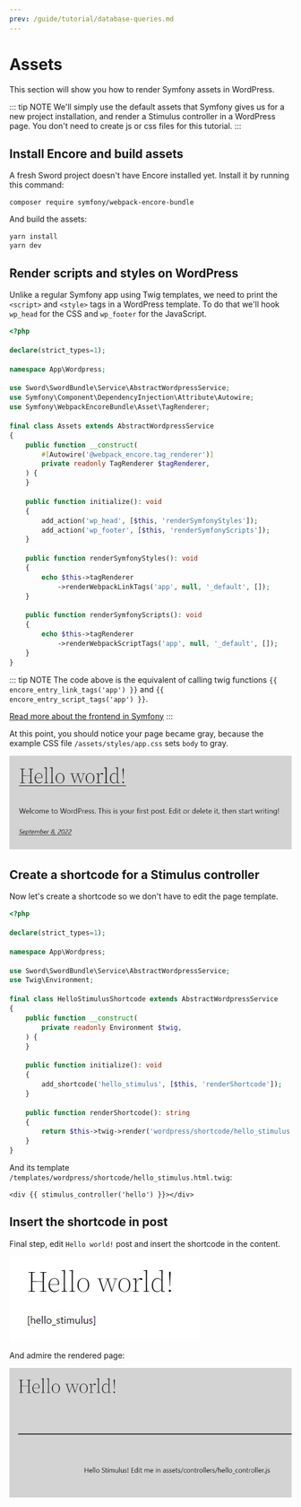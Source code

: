 ```yaml
---
prev: /guide/tutorial/database-queries.md
---
```


# Assets

This section will show you how to render Symfony assets in WordPress.

::: tip NOTE
We'll simply use the default assets that Symfony gives us for a new project installation, and render
a Stimulus controller in a WordPress page. You don't need to create js or css files for this tutorial.
:::

## Install Encore and build assets

A fresh Sword project doesn't have Encore installed yet. Install it by running this command:

```bash:no-line-numbers
composer require symfony/webpack-encore-bundle
```

And build the assets:

```bash:no-line-numbers
yarn install
yarn dev
```

## Render scripts and styles on WordPress

Unlike a regular Symfony app using Twig templates, we need to print the `<script>` and `<style>` tags
in a WordPress template. To do that we'll hook `wp_head` for the CSS and `wp_footer` for the JavaScript.

```php
<?php

declare(strict_types=1);

namespace App\Wordpress;

use Sword\SwordBundle\Service\AbstractWordpressService;
use Symfony\Component\DependencyInjection\Attribute\Autowire;
use Symfony\WebpackEncoreBundle\Asset\TagRenderer;

final class Assets extends AbstractWordpressService
{
    public function __construct(
        #[Autowire('@webpack_encore.tag_renderer')]
        private readonly TagRenderer $tagRenderer,
    ) {
    }

    public function initialize(): void
    {
        add_action('wp_head', [$this, 'renderSymfonyStyles']);
        add_action('wp_footer', [$this, 'renderSymfonyScripts']);
    }

    public function renderSymfonyStyles(): void
    {
        echo $this->tagRenderer
            ->renderWebpackLinkTags('app', null, '_default', []);
    }

    public function renderSymfonyScripts(): void
    {
        echo $this->tagRenderer
            ->renderWebpackScriptTags('app', null, '_default', []);
    }
}
```

::: tip NOTE
The code above is the equivalent of calling twig functions `{{ encore_entry_link_tags('app') }}` and `{{ encore_entry_script_tags('app') }}`.

[Read more about the frontend in Symfony](https://symfony.com/doc/current/frontend.html)
:::

At this point, you should notice your page became gray, because the example CSS file `/assets/styles/app.css` sets `body` to gray.

![Gray page](../../.vuepress/public/images/wordpress-gray.jpg)

## Create a shortcode for a Stimulus controller

Now let's create a shortcode so we don't have to edit the page template.

```php
<?php

declare(strict_types=1);

namespace App\Wordpress;

use Sword\SwordBundle\Service\AbstractWordpressService;
use Twig\Environment;

final class HelloStimulusShortcode extends AbstractWordpressService
{
    public function __construct(
        private readonly Environment $twig,
    ) {
    }

    public function initialize(): void
    {
        add_shortcode('hello_stimulus', [$this, 'renderShortcode']);
    }

    public function renderShortcode(): string
    {
        return $this->twig->render('wordpress/shortcode/hello_stimulus.html.twig');
    }
}
```

And its template `/templates/wordpress/shortcode/hello_stimulus.html.twig`:

```twig
<div {{ stimulus_controller('hello') }}></div>
```

## Insert the shortcode in post

Final step, edit `Hello world!` post and insert the shortcode in the content.

![Edit Hello world! post](../../.vuepress/public/images/wordpress-hello-edit.jpg)

And admire the rendered page:

![View Hello world! post](../../.vuepress/public/images/wordpress-hello-render.jpg)

